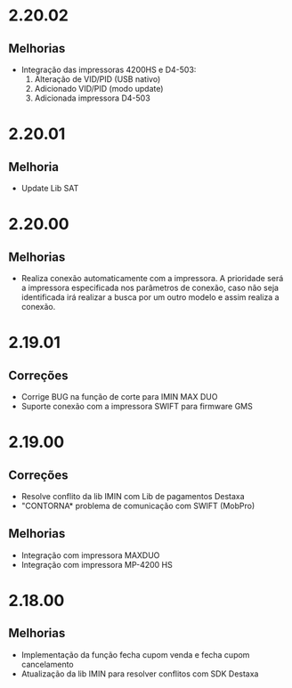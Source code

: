 # 2.20.02
## Melhorias
* Integração das impressoras 4200HS e D4-503:
    1. Alteração de VID/PID (USB nativo)
    2. Adicionado VID/PID (modo update)
    3. Adicionada impressora D4-503

# 2.20.01
## Melhoria
* Update Lib SAT

# 2.20.00
## Melhorias
* Realiza conexão automaticamente com a impressora. A prioridade será a 
impressora especificada nos parâmetros de conexão, caso não seja identificada 
irá realizar a busca por um outro modelo e assim realiza a conexão.

# 2.19.01
## Correções
* Corrige BUG na função de corte para IMIN MAX DUO
* Suporte conexão com a impressora SWIFT para firmware GMS 

# 2.19.00
## Correções
* Resolve conflito da lib IMIN com Lib de pagamentos Destaxa
* "CONTORNA* problema de comunicação com SWIFT (MobPro)

## Melhorias
* Integração com impressora MAXDUO 
* Integração com impressora MP-4200 HS 

# 2.18.00
## Melhorias
* Implementação da função fecha cupom venda e fecha cupom cancelamento
* Atualização da lib IMIN para resolver conflitos com SDK Destaxa
